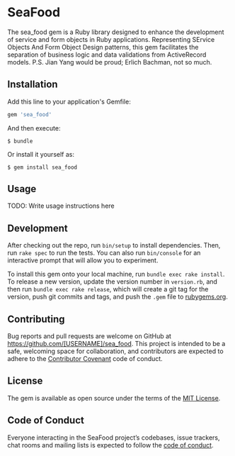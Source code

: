 # SeaFood

The sea_food gem is a Ruby library designed to enhance the development of service and form objects in Ruby applications. Representing SErvice Objects And Form Object Design patterns, this gem facilitates the separation of business logic and data validations from ActiveRecord models. 
P.S. Jian Yang would be proud; Erlich Bachman, not so much.

## Installation

Add this line to your application's Gemfile:

```ruby
gem 'sea_food'
```

And then execute:

    $ bundle

Or install it yourself as:

    $ gem install sea_food

## Usage

TODO: Write usage instructions here

## Development

After checking out the repo, run `bin/setup` to install dependencies. Then, run `rake spec` to run the tests. You can also run `bin/console` for an interactive prompt that will allow you to experiment.

To install this gem onto your local machine, run `bundle exec rake install`. To release a new version, update the version number in `version.rb`, and then run `bundle exec rake release`, which will create a git tag for the version, push git commits and tags, and push the `.gem` file to [rubygems.org](https://rubygems.org).

## Contributing

Bug reports and pull requests are welcome on GitHub at https://github.com/[USERNAME]/sea_food. This project is intended to be a safe, welcoming space for collaboration, and contributors are expected to adhere to the [Contributor Covenant](http://contributor-covenant.org) code of conduct.

## License

The gem is available as open source under the terms of the [MIT License](https://opensource.org/licenses/MIT).

## Code of Conduct

Everyone interacting in the SeaFood project’s codebases, issue trackers, chat rooms and mailing lists is expected to follow the [code of conduct](https://github.com/[USERNAME]/sea_food/blob/master/CODE_OF_CONDUCT.md).
